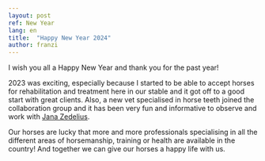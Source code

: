 ```yaml
---
layout: post
ref: New Year
lang: en
title:  "Happy New Year 2024"
author: franzi
---
```

I wish you all a Happy New Year and thank you for the past year! 

2023 was exciting, especially because I started to be able to accept horses for rehabilitation and treatment here in our stable and it got off to a good start with great clients. Also, a new vet specialised in horse teeth joined the collaboration group and it has been very fun and informative to observe and work with [Jana Zedelius](https://www.hestatannheilsa.is/en). 

Our horses are lucky that more and more professionals specialising in all the different areas of horsemanship, training or health are available in the country! And together we can give our horses a happy life with us.
